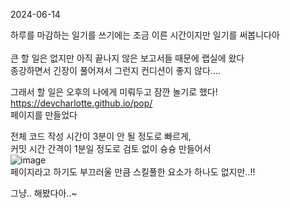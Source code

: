 2024-06-14

  하루를 마감하는 일기를 쓰기에는 조금 이른 시간이지만 일기를 써봅니다아 </br>
  </br>
  큰 할 일은 없지만 아직 끝나지 않은 보고서들 때문에 랩실에 왔다 </br>
  종강하면서 긴장이 풀어져서 그런지 컨디션이 좋지 않다....  </br>

  그래서 할 일은 오후의 나에게 미뤄두고 잠깐 놀기로 했다! </br>
  https://devcharlotte.github.io/pop/  </br>
  페이지를 만들었다  </br>

  전체 코드 작성 시간이 3분이 안 될 정도로 빠르게, </br>
  커밋 시간 간격이 1분일 정도로 검토 없이 슝슝 만들어서 </br>
    ![image](https://github.com/devCharlotte/kbbank_git/assets/98799034/07dfeda9-0634-4e82-b22a-ffcb934c31ed) </br>
  페이지라고 하기도 부끄러울 만큼 스킬풀한 요소가 하나도 없지만..!!  </br>

  그냥.. 해봤다아..~
  
